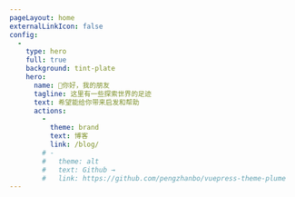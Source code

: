 ```yaml
---
pageLayout: home
externalLinkIcon: false
config:
  -
    type: hero
    full: true
    background: tint-plate
    hero:
      name: 👋你好，我的朋友
      tagline: 这里有一些探索世界的足迹
      text: 希望能给你带来启发和帮助
      actions:
        -
          theme: brand
          text: 博客
          link: /blog/
        # -
        #   theme: alt
        #   text: Github →
        #   link: https://github.com/pengzhanbo/vuepress-theme-plume
---
```

